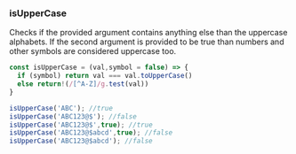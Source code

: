 ### isUpperCase

Checks if the provided argument contains anything else than the uppercase alphabets. If the second argument is provided to be true than numbers and other symbols are considered uppercase too.
``` js
const isUpperCase = (val,symbol = false) => {
  if (symbol) return val === val.toUpperCase()
  else return!(/[^A-Z]/g.test(val))
}
```
``` js
isUpperCase('ABC'); //true
isUpperCase('ABC123@$'); //false
isUpperCase('ABC123@$',true); //true
isUpperCase('ABC123@$abcd',true); //false
isUpperCase('ABC123@$abcd'); //false
```
